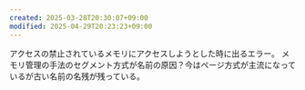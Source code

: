 ```yaml
---
created: 2025-03-28T20:30:07+09:00
modified: 2025-04-29T20:23:23+09:00
---
```


アクセスの禁止されているメモリにアクセスしようとした時に出るエラー。
メモリ管理の手法のセグメント方式が名前の原因？今はページ方式が主流になっているが古い名前の名残が残っている。